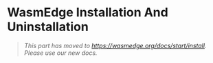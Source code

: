 # WasmEdge Installation And Uninstallation

> *This part has moved to <https://wasmedge.org/docs/start/install>. Please use our new docs.*